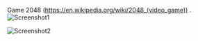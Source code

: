 Game 2048 (https://en.wikipedia.org/wiki/2048_(video_game)) .
![Screenshot1](uploads/ceb981082ba573a30d0d541702844f8f/Screenshot_2019-07-21_10.42.23.png)

![Screenshot2](uploads/aa5b3aa98f443f67987f69b13fa8e13f/Screenshot_2019-07-21_11.03.43.png)